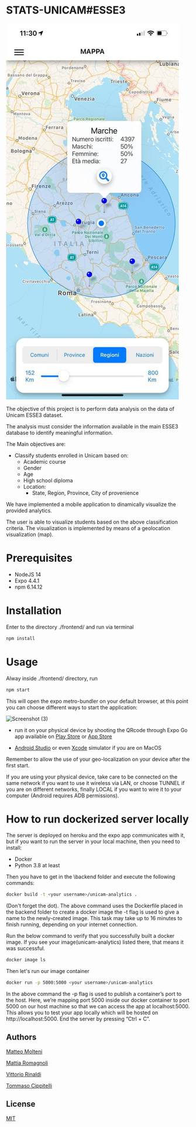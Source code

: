 # STATS-UNICAM#ESSE3

![Alt text](1.jpg?raw=true "Titolo")

The objective of this project is to perform data analysis on the data of Unicam ESSE3 dataset. 

The analysis must consider the information available in the main ESSE3 database to identify meaningful information.

The Main objectives are:
- Classify students enrolled in Unicam based on:
  - Academic course
  - Gender
  - Age
  - High school diploma
  - Location:
    -  State, Region, Province, City of provenience

 We have implemented a mobile application to dinamically visualize the provided analytics.

The user is able to visualize students based on the above classification criteria.
The visualization is implemented by means of a geolocation visualization (map). 

# Prerequisites

- NodeJS 14
- Expo 4.4.1
- npm 6.14.12


# Installation

Enter to the directory ./frontend/ and run via terminal
```bash
npm install
```

# Usage
Alway inside ./frontend/ directory, run

```bash
npm start
```



This will open the expo metro-bundler on your default browser, at this point you can choose different ways to start the application:

![Screenshot (3)](https://user-images.githubusercontent.com/56272257/116522645-b732eb00-a8d5-11eb-9b58-acdc2d0fba6c.png)


- run it on your physical device by shooting the QRcode through Expo Go app available on [Play Store](https://play.google.com/store/apps/details?id=host.exp.exponent&hl=it&gl=US) or
[App Store](https://apps.apple.com/it/app/expo-go/id982107779)

- [Android Studio](https://developer.android.com/studio) or even [Xcode](https://developer.apple.com/documentation/xcode/running-your-app-in-the-simulator-or-on-a-device) simulator if you are on MacOS



Remember to allow the use of your geo-localization on your device after the first start.

If you are using your physical device, take care to be connected on the same network if you want to use it wireless via LAN, or choose TUNNEL if you are on different networks, finally LOCAL if you want to wire it to your computer (Android requires ADB permissions).

# How to run dockerized server locally
The server is deployed on heroku and the expo app communicates with it, but if you want to run the server in your local machine, then you need to install:
- Docker
- Python 3.8 at least

Then you have to get in the \backend folder and execute the following commands:
```bash
docker build -t <your username>/unicam-analytics .
```
(Don't forget the dot).
The above command uses the Dockerfile placed in the backend folder to create a docker image
the -t flag is used to give a name to the newly-created image.
This task may take up to 16 minutes to finish running, depending on your internet connection.

Run the below command to verify that you successfully built a docker image. If you see your image(unicam-analytics) listed there, that means it was successful.
```bash
docker image ls
```
Then let's run our image container
```bash
docker run -p 5000:5000 <your username>/unicam-analytics
```
In the above command the -p flag is used to publish a container’s port to the host.
Here, we’re mapping port 5000 inside our docker container to port 5000 on our host machine so that we can access the app at localhost:5000.
This allows you to test your app locally which will be hosted on http://localhost:5000.
End the server by pressing “Ctrl + C”.

## Authors
[Matteo Molteni](https://github.com/Matteoo98) 

[Mattia Romagnoli](https://github.com/Mattia-98) 

[Vittorio Rinaldi](https://github.com/victor356) 

[Tommaso Cippitelli](https://github.com/Tcippy) 


## License 
[MIT](https://choosealicense.com/licenses/mit/)
